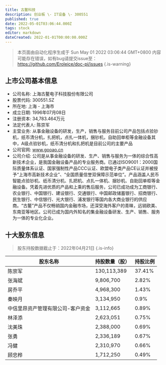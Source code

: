 ```yaml
---
title: 古鳌科技
description: 创业板 \- IT设备 \- 300551
published: true
date: 2022-05-01T03:06:44.000Z
tags: stock
editor: markdown
dateCreated: 2022-01-01T00:00:00.000Z
---
```


> 本页面由自动化程序生成于 Sun May 01 2022 03:06:44 GMT+0800
> 内容可能存在错误，如有bug请提交issue至：https://github.com/Eroleice/doc-pi/issues
{.is-warning}

## 上市公司基本信息
- 公司名称: 上海古鳌电子科技股份有限公司
- 股票代码: 300551.SZ
- 所在地: 上海 - 上海市
- 成立日期: 1996年07月08日
- 注册资本: 34,783.464万元
- 法定代表人: 陈崇军
- 主营业务: 从事金融设备的研发，生产，销售与服务目前公司产品包括点验钞机，纸币清分机，扎把机，点扎一体机，捆钞机，自助回单柜等金融设备其中，A级点验钞机，纸币清分机和扎把机是目前公司的主要产品
- 公司官网: www.gooao.cn
- 公司介绍: 公司是从事金融设备的研发、生产、销售与服务为一体的综合性高新技术企业，是我国金融设备产品的专业服务商。已通过ISO9001：2000国际质量体系认证、国家强制性产品CCC认证、欧盟电子类产品CE认证并被授予“上海市高新技术企业”、“全国质量信誉双保障示范单位”。产品涵盖人民币智能点验钞机、纸币清分机、扎把机、点扎一体机、捆钞机、自助回单柜等金融设备。凭着先进优质的产品和上乘的售后服务，公司已成功成为工商银行、农业银行、中国银行、建设银行、交通银行、中国邮政储蓄银行、招商银行、民生银行、中信银行、光大银行、浦发银行等国内各大商业银行的供应商。“古鳌”产品不仅畅销国内金融市场，还深受海外客户的青睐，远销欧美、东南亚等地区。公司已成为国内外知名的集金融设备研发、生产、销售、服务为一体的专业化企业。


## 十大股东信息
> 股东持股数据截止于：2022年04月21日
{.is-info}

| 股东名称 | 持股数量（股） | 持股比例 |
| --- | --- | --- |
| 陈崇军 | 130,113,389 | 37.41% |
| 张海斌 | 9,806,700 | 2.82% |
| 房乔平 | 4,968,300 | 1.43% |
| 秦映月 | 3,134,950 | 0.9% |
| 中信里昂资产管理有限公司-客户资金 | 3,112,665 | 0.89% |
| 林泽添 | 2,623,051 | 0.75% |
| 沈美珠 | 2,388,000 | 0.69% |
| 张勇 | 2,336,189 | 0.67% |
| 冯健 | 2,310,970 | 0.66% |
| 顾忠桦 | 1,712,250 | 0.49% |




